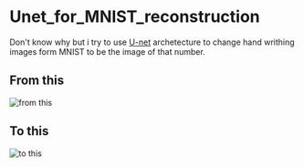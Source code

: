 # Unet_for_MNIST_reconstruction

Don't know why but i try to use [U-net](https://arxiv.org/abs/1505.04597) archetecture to change hand writhing images form MNIST to be the image of that number.

## From this

![from this](https://imgur.com/VZmm3M3.png)

## To this

![to this](https://imgur.com/k0YcxSw.png)




